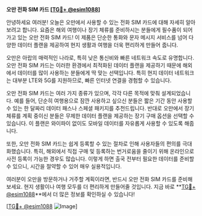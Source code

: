 **오만 전화 SIM 카드 [[TG💪+ @esim1088](https://t.me/s/esim1088)]**

안녕하세요 여러분! 오늘은 오만에서 사용할 수 있는 전화 SIM 카드에 대해 자세히 알아보려고 합니다. 요즘은 해외 여행이나 장기 체류를 준비하시는 분들에게 필수품이 되어가고 있는 오만 전화 SIM 카드! 이 제품은 단순한 통화와 문자 메시지 서비스를 넘어 다양한 데이터 플랜을 제공하여 현지 생활과 여행을 더욱 편리하게 만들어 줍니다.

오만은 아랍의 매력적인 나라로, 특히 낮은 통신비와 빠른 네트워크 속도로 유명합니다. 오만 전화 SIM 카드는 이러한 환경에서 최적화된 데이터 플랜을 제공하기 때문에 해외에서 데이터를 많이 사용하는 분들에게 딱 맞는 선택입니다. 특히 현지 데이터 네트워크는 대부분 LTE와 5G를 지원하므로, 빠른 인터넷 연결을 경험할 수 있습니다.

오만 전화 SIM 카드는 여러 가지 종류가 있으며, 각각 다른 목적에 맞춰 설계되었습니다. 예를 들어, 단순히 여행용으로 잠깐 사용하고 싶으신 분들은 짧은 기간 동안 사용할 수 있는 한 달짜리 데이터 패스나 스페셜 패키지를 추천드립니다. 반대로 오만에서 장기 체류를 계획 중이신 분들은 무제한 데이터 플랜을 제공하는 장기 구매 옵션을 선택할 수 있습니다. 이 플랜은 와이파이 없이도 모바일 데이터를 자유롭게 사용할 수 있도록 해줍니다.

또한, 오만 전화 SIM 카드는 쉽게 등록할 수 있는 절차로 인해 사용자들의 편의를 극대화했습니다. 특히, 해외에서 직접 구매 및 등록하는 번거로움을 줄이기 위해 온라인으로 사전 등록이 가능한 경우도 많습니다. 이렇게 하면 출국 전부터 필요한 데이터를 준비할 수 있으니, 시간을 절약할 수 있어 매우 실용적입니다.

여러분이 오만을 방문하거나 거주할 계획이라면, 반드시 오만 전화 SIM 카드를 준비해 보세요. 현지 생활이나 여행 모두를 더 편리하게 만들어줄 것입니다. 지금 바로 **[TG💪+ @esim1088](https://t.me/s/esim1088)**에서 더 많은 정보를 확인하실 수 있습니다!

[[TG💪+ @esim1088](https://t.me/s/esim1088) ![Image](https://i.postimg.cc/Y0z9fWf4/image.png)]